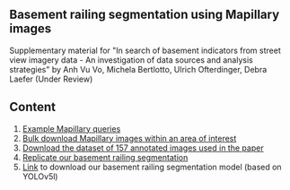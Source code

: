 Basement railing segmentation using Mapillary images
---
Supplementary material for "In search of basement indicators from street view imagery data - An investigation of data sources and analysis strategies" by Anh Vu Vo, Michela Bertlotto, Ulrich Ofterdinger, Debra Laefer (Under Review)

## Content
1. [Example Mapillary queries](notebook/mapillary-queries.ipynb)
2. [Bulk download Mapillary images within an area of interest](notebook/mapillary-batch-download.ipynb)
3. [Download the dataset of 157 annotated images used in the paper](download-221111-basement-railing-merrionsq.ipynb)
4. [Replicate our basement railing segmentation](basement-railing-segmentation.ipynb)
5. [Link](https://dunnion.ucd.ie/~anhvu/data/permanent/221111-basement-railing-merrionsq-all-best.pt) to download our basement railing segmentation model (based on YOLOv5l)